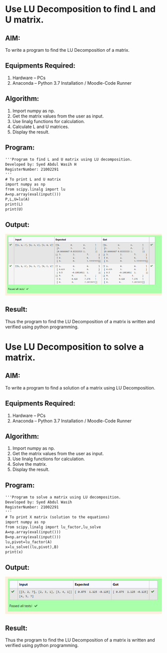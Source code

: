 # Use LU Decomposition to find L and U matrix.

## AIM:
To write a program to find the LU Decomposition of a matrix.

## Equipments Required:
1. Hardware – PCs
2. Anaconda – Python 3.7 Installation / Moodle-Code Runner

## Algorithm:
1. Import numpy as np.
2. Get the matrix values from the user as input.
3. Use linalg functions for calculation.
4. Calculate L and U matrices.
5. Display the result.

## Program:
~~~
'''Program to find L and U matrix using LU decomposition.
Developed by: Syed Abdul Wasih H
RegisterNumber: 21002291
'''
# To print L and U matrix
import numpy as np
from scipy.linalg import lu
A=np.array(eval(input()))
P,L,U=lu(A)
print(L)
print(U)
~~~

## Output:
![lu](img.png)


## Result:
Thus the program to find the LU Decomposition of a matrix is written and verified using python programming.

# Use LU Decomposition to solve a matrix.

## AIM:
To write a program to find a solution of a matrix using LU Decomposition.

## Equipments Required:
1. Hardware – PCs
2. Anaconda – Python 3.7 Installation / Moodle-Code Runner

## Algorithm:
1. Import numpy as np.
2. Get the matrix values from the user as input.
3. Use linalg functions for calculation.
4. Solve the matrix.
5. Display the result.

## Program:
~~~
'''Program to solve a matrix using LU decomposition.
Developed by: Syed Abdul Wasih
RegisterNumber: 21002291
'''
# To print X matrix (solution to the equations)
import numpy as np
from scipy.linalg import lu_factor,lu_solve
A=np.array(eval(input()))
B=np.array(eval(input()))
lu,pivot=lu_factor(A)
x=lu_solve((lu,pivot),B)
print(x)
~~~
## Output:
![lu](img1.png)


## Result:
Thus the program to find the LU Decomposition of a matrix is written and verified using python programming.

